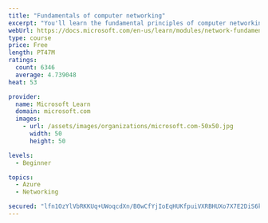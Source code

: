 ```yaml
---
title: "Fundamentals of computer networking"
excerpt: "You'll learn the fundamental principles of computer networking to prepare you for the Azure admin and developer learning paths."
webUrl: https://docs.microsoft.com/en-us/learn/modules/network-fundamentals/
type: course
price: Free
length: PT47M
ratings:
  count: 6346
  average: 4.739048
heat: 53

provider:
  name: Microsoft Learn
  domain: microsoft.com
  images:
    - url: /assets/images/organizations/microsoft.com-50x50.jpg
      width: 50
      height: 50

levels:
  - Beginner

topics:
  - Azure
  - Networking

secured: "lfn1OzYlVbRKKUq+UWoqcdXn/B0wCfYjIoEqHUKfpuiVXRBHUXo7X7E2DiS6kgeKY7y1ZqRe45GVRmrO6jaP5jgn4w7BSt/ipc8wkQf8WOXIDCyei9ngBwlce6yvRG9DmY5ZdXahVGCc3OqHRi/UwQ1UpuzQK7TWrFJLp7aMynQ1pDDATwno+fsVc9rZkVe310fm39z1xvWdhljY1yevNJ84cJW63OLK5ZBHBdFHTq1U+4D4zNUdK7GpG+rjiTBS4r6/xQIsCem9OElHyIsqlgdy0NcEKvEIrsjQFFYqdW7iDjrjq8Tihw9lSk3uRoDCgRVJXYcFFbvPXL/tDw8ZPZ4NsU3wAzQ1FuOK/QofcPbc3ATcE/TQMoPxgAG1ONaDbOyfoxGdyaS8p6ZLsCYfCwHzFBSWz/IPJxEi1yVkiOg=;AvuH6GODVaQnUpkzM+yuow=="
---
```


